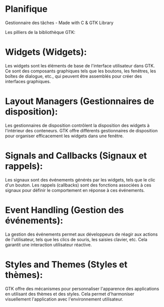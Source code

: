 # Planifique
Gestionnaire des tâches - Made with C &amp; GTK Library

Les pilliers de la bibliothèque GTK:

# Widgets (Widgets):
Les widgets sont les éléments de base de l'interface utilisateur dans GTK. Ce sont des composants graphiques tels que les boutons, les fenêtres, les boîtes de dialogue, etc., qui peuvent être assemblés pour créer des interfaces graphiques.

# Layout Managers (Gestionnaires de disposition):
Les gestionnaires de disposition contrôlent la disposition des widgets à l'intérieur des conteneurs. GTK offre différents gestionnaires de disposition pour organiser efficacement les widgets dans une fenêtre.

# Signals and Callbacks (Signaux et rappels):
Les signaux sont des événements générés par les widgets, tels que le clic d'un bouton. Les rappels (callbacks) sont des fonctions associées à ces signaux pour définir le comportement en réponse à ces événements.

# Event Handling (Gestion des événements):
La gestion des événements permet aux développeurs de réagir aux actions de l'utilisateur, tels que les clics de souris, les saisies clavier, etc. Cela garantit une interaction utilisateur réactive.

# Styles and Themes (Styles et thèmes):
GTK offre des mécanismes pour personnaliser l'apparence des applications en utilisant des thèmes et des styles. Cela permet d'harmoniser visuellement l'application avec l'environnement utilisateur.
